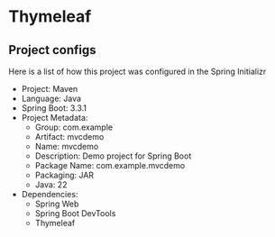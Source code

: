 # Thymeleaf

## Project configs

Here is a list of how this project was configured in the Spring Initializr

- Project: Maven
- Language: Java
- Spring Boot: 3.3.1
- Project Metadata:
  - Group: com.example
  - Artifact: mvcdemo
  - Name: mvcdemo
  - Description: Demo project for Spring Boot
  - Package Name: com.example.mvcdemo
  - Packaging: JAR
  - Java: 22
- Dependencies:
  - Spring Web
  - Spring Boot DevTools
  - Thymeleaf
